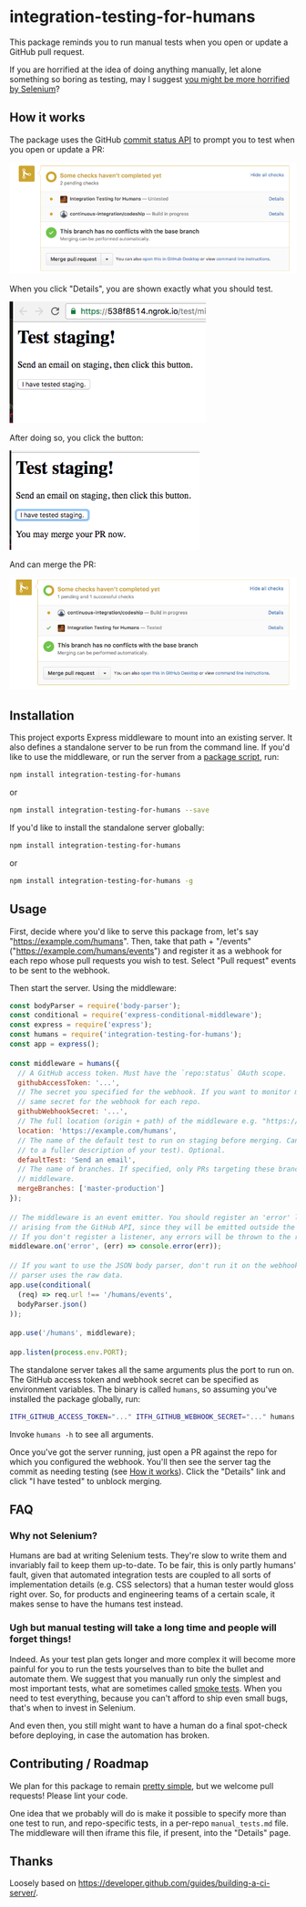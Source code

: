 # integration-testing-for-humans

This package reminds you to run manual tests when you open or update a GitHub pull request.

If you are horrified at the idea of doing anything manually, let alone something so boring as testing,
may I suggest [you might be more horrified by Selenium](#why-not-selenium)?

## How it works

The package uses the GitHub [commit status API](https://github.com/blog/1227-commit-status-api)
to prompt you to test when you open or update a PR:

![](docs/PR-before-testing.png)

When you click "Details", you are shown exactly what you should test.

![](docs/details-before-testing.png)

After doing so, you click the button:

![](docs/details-after-testing.png)

And can merge the PR:

![](docs/PR-after-testing.png)

## Installation

This project exports Express middleware to mount into an existing server. It also defines a standalone
server to be run from the command line. If you'd like to use the middleware, or run the server
from a [package script](http://blog.npmjs.org/post/118810260230/building-a-simple-command-line-tool-with-npm),
run:

```sh
npm install integration-testing-for-humans
```
or
```sh
npm install integration-testing-for-humans --save
```

If you'd like to install the standalone server globally:

```sh
npm install integration-testing-for-humans
```
or
```sh
npm install integration-testing-for-humans -g
```

## Usage

First, decide where you'd like to serve this package from, let's say "https://example.com/humans".
Then, take that path + "/events" ("https://example.com/humans/events") and register it as a webhook
for each repo whose pull requests you wish to test. Select "Pull request" events to be sent to the
webhook.

Then start the server. Using the middleware:

```js
const bodyParser = require('body-parser');
const conditional = require('express-conditional-middleware');
const express = require('express');
const humans = require('integration-testing-for-humans');
const app = express();

const middleware = humans({
  // A GitHub access token. Must have the `repo:status` OAuth scope.
  githubAccessToken: '...',
  // The secret you specified for the webhook. If you want to monitor multiple repos just use the
  // same secret for the webhook for each repo.
  githubWebhookSecret: '...',
  // The full location (origin + path) of the middleware e.g. "https://example.com/humans".
  location: 'https://example.com/humans',
  // The name of the default test to run on staging before merging. Can contain HTML (e.g. a link
  // to a fuller description of your test). Optional.
  defaultTest: 'Send an email',
  // The name of branches. If specified, only PRs targeting these branches will be monitored by this
  // middleware.
  mergeBranches: ['master-production']
});

// The middleware is an event emitter. You should register an 'error' listener to respond to errors
// arising from the GitHub API, since they will be emitted outside the Express request lifecycle.
// If you don't register a listener, any errors will be thrown to the run loop and crash the server!
middleware.on('error', (err) => console.error(err));

// If you want to use the JSON body parser, don't run it on the webhook route since the webhook
// parser uses the raw data.
app.use(conditional(
  (req) => req.url !== '/humans/events',
  bodyParser.json()
));

app.use('/humans', middleware);

app.listen(process.env.PORT);
```

The standalone server takes all the same arguments plus the port to run on. The GitHub access token
and webhook secret can be specified as environment variables. The binary is called `humans`, so
assuming you've installed the package globally, run:

```sh
ITFH_GITHUB_ACCESS_TOKEN="..." ITFH_GITHUB_WEBHOOK_SECRET="..." humans --location="https://example.com" --port=3000
```

Invoke `humans -h` to see all arguments.

Once you've got the server running, just open a PR against the repo for which you configured the
webhook. You'll then see the server tag the commit as needing testing (see [How it works](#how-it-works)). Click the "Details" link and click "I have tested" to unblock merging.

## FAQ

### Why not Selenium?

Humans are bad at writing Selenium tests. They're slow to write them and invariably fail to keep them
up-to-date. To be fair, this is only partly humans' fault, given that automated integration tests
are coupled to all sorts of implementation details (e.g. CSS selectors) that a human tester would
gloss right over. So, for products and engineering teams of a certain scale, it makes sense to have
the humans test instead.

### Ugh but manual testing will take a long time and people will forget things!

Indeed. As your test plan gets longer and more complex it will become more painful for you to run the
tests yourselves than to bite the bullet and automate them. We suggest that you manually run only the
simplest and most important tests, what are sometimes called
<a href="https://en.wikipedia.org/wiki/Smoke_testing_(software)">smoke tests</a>. When you need to test everything, because you can't afford to ship even small bugs, that's when to invest in Selenium.

And even then, you still might want to have a human do a final spot-check before deploying, in case the automation has broken.

## Contributing / Roadmap

We plan for this package to remain [pretty simple](#ugh-but-manual-testing-will-take-a-long-time-and-people-will-forget-things-), but we welcome pull requests! Please lint your code.

One idea that we probably will do is make it possible to specify more than one test to run, and
repo-specific tests, in a per-repo `manual_tests.md` file. The middleware will then iframe this file,
if present, into the "Details" page.

## Thanks

Loosely based on https://developer.github.com/guides/building-a-ci-server/.
